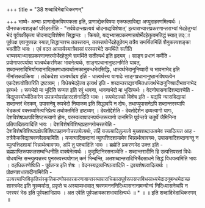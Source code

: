 +++
title = "38 शब्दादिभेदाधिकरणम्"

+++
भाष्ये- अन्याः प्राणाद्येकविषयफला इति, प्राणाद्येकविषया एकफलाविद्या अप्युदाहरणमित्यर्थः । पौनरुकत्यशङ्कां परिहरतीति - "सर्ववेदान्तप्रत्ययं चोदनाद्यविशेषात्' इत्यत्राभ्यासप्रकरणान्तराभ्यां भेदहेतुभ्यां भेदं पूर्वपक्षीकृत्य चोदनाद्यविशेषेण सिद्धान्तः । क्रियते, यद्यभ्यासप्रकरणान्रयोर्भेदहेतुत्वमतिद्धं स्यात् तद्ा पूर्वपक्ष एवानुपपन्नः स्यात्,सिद्धान्तश्च ततस्तराम्, ततस्तयोर्भेदहेतुतेवम् तत्रैव समर्थितमितिं शैनुकत्यशङ्का भवतीति भावः । एवं वदत आचार्यस्यात्रैवासां परस्परभेदे समर्थिते सतीति भाष्यस्याभ्यासप्रकरणान्तरयोर्भेदहेतुत्वे समर्थिते सतीत्यर्थ इति हृदयम् । साङ्ग प्रधानं कर्मेति - प्रयोगापरपर्याया घात्वर्थकरणिका भावनेत्यर्थः, साङ्गप्रचानानुष्ठानमिति यावत्, शब्दान्तरादिभिर्यागदानादिलक्षणधात्वर्थात्मकानुबन्धभेदसिद्धिः, धात्वर्थभेदानुनिष्पादी च भावनाभेद इति मीमांसकप्रक्रिया । तदेकदेशा धात्वर्थादय इति - धात्वर्थस्य यागादेः साङ्गप्रधानानुष्ठानविषयत्वेन एकदेशत्वोक्तिरिति द्रष्टव्यम् । विधेयभेदहेतव इत्यर्थ इति - शब्दान्तराद्यवगमितधात्वर्थभेदानुनिष्पादीभावनाभेद इत्यर्थः । रूपभेदो मा भूदिति रूप्यत इति रपूं भावना, भावनाभेदो मा भूदित्यर्थः । वेदनोपासनादिशब्दाश्चेति - विद्युपास्योर्व्यतिकरेण उपक्रमोपसंहारदर्शनादिति भावः । रूपभेदात्को विशेष इति - यद्यपि न्यासविद्यायां शब्दान्तरं भेदकम्, उपासनेषु रूपभेदो नियाकम इति सिद्धावपि न दोषः, तथाप्युपासनेऽपि शब्दान्तरस्यापि भेदकत्वं वक्त्तव्यमित्यभिप्रेत्य तथोक्तमिति द्रष्टव्यम् । देवतोद्देशेति - देवतोद्देशेन द्रव्यत्यागो यागः, देशविशेषप्रक्षपविशिष्टस्त्यागो होमः, परस्वत्वापादनपर्यन्तस्त्यागो दानमिति पूर्वन्तत्रे चतुर्थे जैमिनिना प्रतिपादितत्वादिति भावः । देशविशेषविशिष्टप्रहाणगोचरतयेति - देशविशेषविशिष्टप्रक्षेपविशिष्टप्रहाणगोचरतयेत्यर्थः, तर्हि यजत्यादितुल्यत्वे मुख्यशब्दान्रत्वमेव स्यादित्यत आह - तत्रैकैकविद्याश्रवणवैलायामिति । यजत्यादिशब्दानां व्युत्पत्तिदशायामेव भिन्नार्थत्वावगमः, उपासनादिशब्दानान्तु न व्युत्पत्तिदशायां भिन्नार्थत्वावगमः, अपि तु पश्चादिति भावः । ब्रह्मेति प्रकरणभेद उक्त्त इति - ब्रह्मप्राप्तिरूपफलसम्बन्धिनीति वाक्येनेत्यर्थः । कुदृष्टिनिरसनञ्चेति - शब्दान्तरादीनि हि उत्पत्तिपरतां विधेः बोधयन्ति सन्त्युत्पन्नस्व पुनरुत्पत्त्ययोगात् कर्म भिन्दन्ति, अतशब्दान्तरादिभिर्भेदसाधने सिद्धं विधयत्वमिति भावः । वहधिकरणेष्विति - पूर्वतन्त्र इति शेषः । वेदनस्यद्रव्यनिष्ठत्वादिति - द्रवयशेषत्वादित्यर्थः । प्रोक्षणावधातादीनामिवेति - उत्यत्त्याप्तिविकृतिसंस्कृतिकरणोपकारकरणावान्तरव्यापाराधिकारापूर्वरूपसप्तविधसाध्यभेदादनुबन्धभेदाच्छ शास्त्रभेद इति गुरुमर्यादा, प्रकृते च अस्याप्यभावात् श्रवणमनननिदिध्यासनानामन्योन्यं निदिध्यासनेष्वपि न परस्परं भेदः इति पूर्वपक्षाभिप्रायः । अत एवेति पूर्वपक्षावकाशभावादित्यर्थः ॥ * ॥ ॥ इति शब्दादिभेदाधिकरणम् ॥